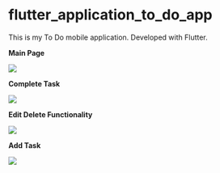 # flutter_application_to_do_app

This is my To Do mobile application. Developed with Flutter.


**Main Page**

 ![](https://github.com/AStoychev/to_do_app_dart/blob/master/lib/images/ToDo%20one.jpg)



 **Complete Task**
 
 ![](https://github.com/AStoychev/to_do_app_dart/blob/master/lib/images/ToDo%20two.png)



 **Edit Delete Functionality**
 
 ![](https://github.com/AStoychev/to_do_app_dart/blob/master/lib/images/ToDo%20three.png)



**Add Task**

 ![](https://github.com/AStoychev/to_do_app_dart/blob/master/lib/images/To%20Do%20add%20task.png)
